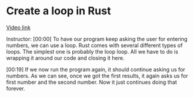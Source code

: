 # Create a loop in Rust

[Video link](https://www.egghead.io/lessons/egghead-create-a-loop-in-rust)

Instructor: [00:00] To have our program keep asking the user for entering numbers, we can use a loop. Rust comes with several different types of loops. The simplest one is probably the loop loop. All we have to do is wrapping it around our code and closing it here.

[00:19] If we now run the program again, it should continue asking us for numbers. As we can see, once we got the first results, it again asks us for first number and the second number. Now it just continues doing that forever.
